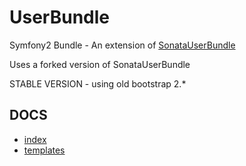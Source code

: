 UserBundle
===========

Symfony2 Bundle - An extension of [SonataUserBundle](https://github.com/sonata-project/SonataUserBundle)

Uses a forked version of SonataUserBundle

STABLE VERSION - using old bootstrap 2.*

DOCS
----

* [index](https://github.com/rzproject/UserBundle/blob/1.1/Resources/doc/index.md)
* [templates](https://github.com/rzproject/UserBundle/blob/1.1/Resources/doc/templates.md)

